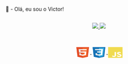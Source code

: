🥤 - Olá, eu sou o Victor!

##

<div align="center">
  <a href="https://github.com/victorhrolim">
  <img height="150em" src="https://github-readme-stats.vercel.app/api?username=victorhrolim&show_icons=true&theme=transparent"/>
  <img height="150em" src="https://github-readme-stats.vercel.app/api/top-langs/?username=victorhrolim&layout=compact&langs_count=16&theme=transparent"/>
</div>

##

<div style="display: inline_block" align="center"><br>
  <img align="center" alt="HTML" height="30" width="40" src="https://raw.githubusercontent.com/devicons/devicon/master/icons/html5/html5-original.svg">
  <img align="center" alt="CSS" height="30" width="40" src="https://raw.githubusercontent.com/devicons/devicon/master/icons/css3/css3-original.svg">
   <img align="center" alt="Js" height="30" width="40" src="https://raw.githubusercontent.com/devicons/devicon/master/icons/javascript/javascript-plain.svg">
</div>
